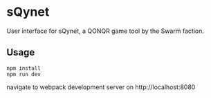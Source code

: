 # sQynet
User interface for sQynet, a QONQR game tool by the Swarm faction.

## Usage

```
npm install
npm run dev
```
navigate to webpack development server on http://localhost:8080
